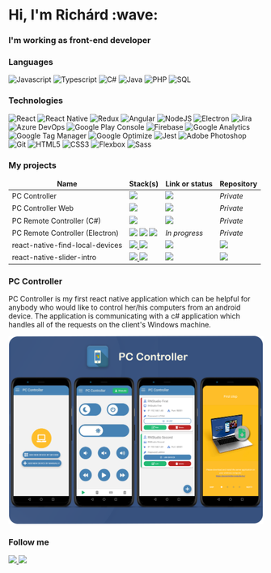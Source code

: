 <h1>Hi, I'm Richárd :wave:</h1>
<h3>I'm working as front-end developer</h3>

<h3>Languages</h3>

![Javascript](https://img.shields.io/badge/-Javascript-000?style=for-the-badge&logo=javascript)
![Typescript](https://img.shields.io/badge/-Typescript-000?style=for-the-badge&logo=typescript)
![C#](https://img.shields.io/badge/-C%23-000?style=for-the-badge&logo=c-sharp&logoColor=white)
![Java](https://img.shields.io/badge/-Java-000?style=for-the-badge&logo=java)
![PHP](https://img.shields.io/badge/-PHP-000?style=for-the-badge&logo=php&logoColor=blue)
![SQL](https://img.shields.io/badge/-SQL-000?style=for-the-badge&logo=sqlite)

<h3>Technologies</h3>

![React](https://img.shields.io/badge/-React-000?style=for-the-badge&logo=react)
![React Native](https://img.shields.io/badge/-React_Native-000?style=for-the-badge&logo=react)
![Redux](https://img.shields.io/badge/-Redux-000?style=for-the-badge&logo=redux&logoColor=purple)
![Angular](https://img.shields.io/badge/-Angular-000?style=for-the-badge&logo=angular&logoColor=red)
![NodeJS](https://img.shields.io/badge/-Node.js-000?style=for-the-badge&logo=node.js)
![Electron](https://img.shields.io/badge/-Electron-000?style=for-the-badge&logo=electron)
![Jira](https://img.shields.io/badge/-Jira-000?style=for-the-badge&logo=jira-software&logoColor=blue)
![Azure DevOps](https://img.shields.io/badge/-Azure_DevOps-000?style=for-the-badge&logo=azuredevops&logoColor=blue)
![Google Play Console](https://img.shields.io/badge/-Google_Play_Console-000?style=for-the-badge&logo=google-play)
![Firebase](https://img.shields.io/badge/-Firebase-000?style=for-the-badge&logo=firebase)
![Google Analytics](https://img.shields.io/badge/-Google_Analytics-000?style=for-the-badge&logo=google-analytics)
![Google Tag Manager](https://img.shields.io/badge/-Google_Tag_Manager-000?style=for-the-badge&logo=google-tag-manager)
![Google Optimize](https://img.shields.io/badge/-Google_Optimize-000?style=for-the-badge&logo=google)
![Jest](https://img.shields.io/badge/-Jest-000?style=for-the-badge&logo=jest&logoColor=red)
![Adobe Photoshop](https://img.shields.io/badge/-Adobe_Photoshop-000?style=for-the-badge&logo=adobe-photoshop&logoColor=blue)
![Git](https://img.shields.io/badge/-Git-000?style=for-the-badge&logo=git&logoColor=orange)
![HTML5](https://img.shields.io/badge/-HTML5-000?style=for-the-badge&logo=html5&logoColor=orange)
![CSS3](https://img.shields.io/badge/-CSS3-000?style=for-the-badge&logo=css3&logoColor=blue)
![Flexbox](https://img.shields.io/badge/-Flexbox-000?style=for-the-badge&logo=css3&logoColor=blue)
![Sass](https://img.shields.io/badge/-Sass-000?style=for-the-badge&logo=sass&logoColor=ff69b4)

<h3>My projects</h3>
<table>
  <thead align="center">
    <tr>
      <td><b>Name</b></td>
      <td><b>Stack(s)</b></td>
      <td><b>Link or status</b></td>
      <td><b>Repository</b></td>
    </tr>
  </thead>
  <tbody>
    <tr>
      <td>PC Controller</td>
      <td>
        <a href="https://reactnative.dev/">
          <img src="https://img.shields.io/badge/-React_Native-000?style=for-the-badge&logo=react" />
        </a>
      </td>
      <td>
         <a href="https://play.google.com/store/apps/details?id=com.pccontroller">
          <img src="https://img.shields.io/badge/-Google_Play-000?style=for-the-badge&logo=google-play" />
        </a>
      </td>
      <td><i>Private</i></td>
    </tr>
    <tr>
      <td>PC Controller Web</td>
      <td>
        <a href="https://reactjs.org/">
          <img src="https://img.shields.io/badge/-React-000?style=for-the-badge&logo=react" />
        </a>
      </td>
      <td>
         <a href="https://pccontroller.rnstudio.hu/">
          <img src="https://img.shields.io/badge/-Website-000?style=for-the-badge" />
        </a>
      </td>
      <td><i>Private</i></td>
    </tr>
    <tr>
      <td>PC Remote Controller (C#)</td>
      <td>
        <a href="https://docs.microsoft.com/en-us/dotnet/csharp/">
          <img src="https://img.shields.io/badge/-C%23-000?style=for-the-badge&logo=c-sharp&logoColor=white" />
        </a>
      </td>
      <td>
         <a href="https://pccontroller.rnstudio.hu/">
          <img src="https://img.shields.io/badge/-Available_on_the_website-000?style=for-the-badge" />
        </a>
      </td>
      <td><i>Private</i></td>
    </tr>
    <tr>
      <td>PC Remote Controller (Electron)</td>
      <td>
          <img src="https://img.shields.io/badge/-Electron-000?style=for-the-badge&logo=electron" />
          <img src="https://img.shields.io/badge/-Node.js-000?style=for-the-badge&logo=node.js" />
          <img src="https://img.shields.io/badge/-React-000?style=for-the-badge&logo=react" />
      </td>
      <td>
        <i>In progress</i>
      </td>
      <td><i>Private</i></td>
    </tr>
    <tr>
      <td>react-native-find-local-devices</td>
      <td>
          <a href="https://reactnative.dev/">
            <img src="https://img.shields.io/badge/-React_Native-000?style=for-the-badge&logo=react" />
          </a>
          <img src="https://img.shields.io/badge/-Java-000?style=for-the-badge&logo=java" />
      </td>
      <td>
         <a href="https://www.npmjs.com/package/react-native-find-local-devices">
          <img src="https://img.shields.io/badge/-npm_package-000?style=for-the-badge&logo=npm" />
        </a>
      </td>
      <td>
        <a href="https://github.com/RichardRNStudio/react-native-find-local-devices">
          <img src="https://img.shields.io/badge/-github-000?style=for-the-badge&logo=github" />
        </a>
      </td>
    </tr>
    <tr>
      <td>react-native-slider-intro</td>
      <td>
          <a href="https://reactnative.dev/">
            <img src="https://img.shields.io/badge/-React_Native-000?style=for-the-badge&logo=react" />
          </a>
          <img src="https://img.shields.io/badge/-Typescript-000?style=for-the-badge&logo=typescript" />
      </td>
      <td>
         <a href="https://www.npmjs.com/package/react-native-slider-intro">
          <img src="https://img.shields.io/badge/-npm_package-000?style=for-the-badge&logo=npm" />
        </a>
      </td>
      <td>
        <a href="https://github.com/RichardRNStudio/react-native-slider-intro">
          <img src="https://img.shields.io/badge/-github-000?style=for-the-badge&logo=github" />
        </a>
      </td>
    </tr>
  </tbody>
</table>

<h3>PC Controller</h3>
<p>PC Controller is my first react native application which can be helpful for anybody who would like to control her/his computers from an android device. The application is communicating with a c# application which handles all of the requests on the client's Windows machine.</p>

<a href="https://pccontroller.rnstudio.hu/">
  <img src="https://github.com/RichardRNStudio/RichardRNStudio/blob/main/mockups.png?raw=true" />
</a>

<h3>Follow me</h3>
<a href="https://www.linkedin.com/in/nagy-rich%C3%A1rd-3363a9140/">
  <img src="https://img.shields.io/badge/-LINKEDIN-blue?style=for-the-badge&logo=linkedin&logoColor=white"/>
</a>
<a href="https://github.com/RichardRNStudio">
  <img src="https://img.shields.io/badge/-Github-000?style=for-the-badge&logo=github"/>
</a>
